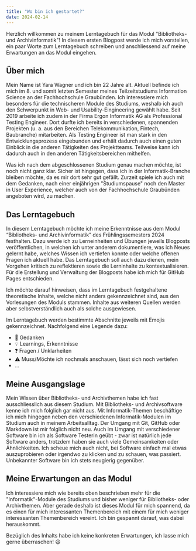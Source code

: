 ```yaml
---
title: "Wo bin ich gestartet?"
date: 2024-02-14
---
```


Herzlich willkommen zu meinem Lerntagebuch für das Modul "Bibliotheks- und Archivinformatik"! In diesem ersten Blogpost werde ich mich vorstellen, ein paar Worte zum Lerntagebuch schreiben und anschliessend auf meine Erwartungen an das Modul eingehen.

## Über mich
Mein Name ist Yara Wagner und ich bin 22 Jahre alt. Aktuell befinde ich mich im 8. und somit letzten Semester meines Teilzeitstudiums Information Science an der Fachhochschule Graubünden. Ich interessiere mich besonders für die technischeren Module des Studiums, weshalb ich auch den Schwerpunkt in Web- und Usability-Eingineering gewählt habe. Seit 2019 arbeite ich zudem in der Firma Ergon Informatik AG als Professional Testing Engineer. Dort durfte ich bereits in verschiedenen, spannenden Projekten (u. a. aus den Bereichen Telekommunikation, Fintech, Baubranche) mitarbeiten. Als Testing Engineer ist man stark in den Entwicklungsprozess eingebunden und erhält dadurch auch einen guten Einblick in die anderen Tätigkeiten des Projektteams. Teilweise kann ich dadurch auch in den anderen Tätigkeitsbereichen mithelfen.

Was ich nach dem abgeschlossenen Studium genau machen möchte, ist noch nicht ganz klar. Sicher ist hingegen, dass ich in der Informatik-Branche bleiben möchte, da es mir dort sehr gut gefällt. Zurzeit spiele ich auch mit dem Gedanken, nach einer einjährigen "Studiumspause" noch den Master in User Experience, welcher auch von der Fachhochschule Graubünden angeboten wird, zu machen.

## Das Lerntagebuch
In diesem Lerntagebuch möchte ich meine Erkenntnisse aus dem Modul “Bibliotheks- und Archivinformatik” des Frühlingssemesters 2024 festhalten. Dazu werde ich zu Lerneinheiten und Übungen jeweils Blogposts veröffentlichen, in welchen ich unter anderem dokumentiere, was ich Neues gelernt habe, welches Wissen ich vertiefen konnte oder welche offenen Fragen ich aktuell habe. Das Lerntagebuch soll auch dazu dienen, mein Vorgehen kritisch zu reflektieren sowie die Lerninhalte zu kontextualisieren. Für die Erstellung und Verwaltung der Blogposts habe ich mich für GitHub Pages entschieden.

Ich möchte darauf hinweisen, dass im Lerntagebuch festgehaltene theoretische Inhalte, welche nicht anders gekennzeichnet sind, aus den Vorlesungen des Moduls stammen. Inhalte aus weiteren Quellen werden aber selbstverständlich auch als solche ausgewiesen.

Im Lerntagebuch werden bestimmte Abschnitte jeweils mit Emojis gekennzeichnet. Nachfolgend eine Legende dazu:
- 💭 Gedanken
- 💡 Learnings, Erkenntnisse
- ❓ Fragen / Unklarheiten
- ⚠️ Muss/Möchte ich nochmals anschauen, lässt sich noch vertiefen
- ...

## Meine Ausgangslage
Mein Wissen über Bibliotheks- und Archivthemen habe ich fast ausschliesslich aus diesem Studium. Mit Bibliotheks- und Archivsoftware kenne ich mich folglich gar nicht aus. Mit Informatik-Themen beschäftige ich mich hingegen neben den verschiedenen Informatik-Modulen im Studium auch in meinem Arbeitsalltag. Der Umgang mit Git, GitHub oder Markdown ist mir folglich nicht neu. Auch im Umgang mit verschiedener Software bin ich als Software Testerin geübt - zwar ist natürlich jede Software anders, trotzdem haben sie auch viele Gemeinsamkeiten oder Ähnlichkeiten. Ich scheue mich auch nicht, bei Software einfach mal etwas auszuprobieren oder irgendwo zu klicken und zu schauen, was passiert. Unbekannter Software bin ich stets neugierig gegenüber.


## Meine Erwartungen an das Modul
Ich interessiere mich wie bereits oben beschrieben mehr für die "Informatik"-Module des Studiums und bisher weniger für Bibliotheks- oder Archivthemen. Aber gerade deshalb ist dieses Modul für mich spannend, da es einen für mich interessanten Themenbereich mit einem für mich weniger interessanten Themenbereich vereint. Ich bin gespannt darauf, was dabei herauskommt.

Bezüglich des Inhalts habe ich keine konkreten Erwartungen, ich lasse mich gerne überraschen! 😃
